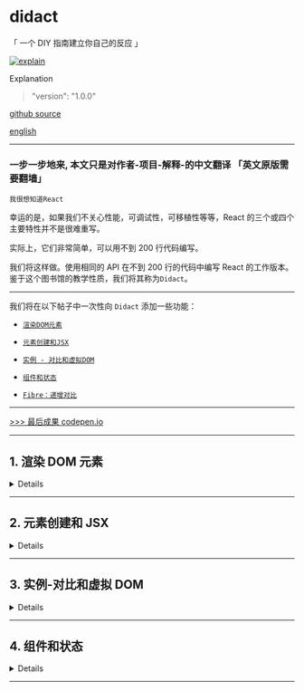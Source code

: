 # didact

「 一个 DIY 指南建立你自己的反应 」

[![explain](http://llever.com/explain.svg)](https://github.com/chinanf-boy/Source-Explain)

Explanation

> "version": "1.0.0"

[github source](https://github.com/hexacta/didact)

[english](https://engineering.hexacta.com/didact-learning-how-react-works-by-building-it-from-scratch-51007984e5c5)

---

### 一步一步地来, 本文只是对作者-项目-解释-的中文翻译 「英文原版需要翻墙」

`我很想知道React`

幸运的是，如果我们不关心性能，可调试性，可移植性等等，React 的三个或四个主要特性并不是很难重写。

实际上，它们非常简单，可以用不到 200 行代码编写。

我们将这样做。使用相同的 API 在不到 200 行的代码中编写 React 的工作版本。鉴于这个图书馆的教学性质，我们将其称为`Didact`。

---

我们将在以下帖子中一次性向 `Didact` 添加一些功能：

* [`渲染DOM元素`](#1-%E6%B8%B2%E6%9F%93dom%E5%85%83%E7%B4%A0)

* [`元素创建和JSX`](#2-%E5%85%83%E7%B4%A0%E5%88%9B%E5%BB%BA%E5%92%8Cjsx)

* [`实例 - 对比和虚拟DOM`](#3-实例-对比和虚拟dom)

* [`组件和状态`](#4-组件和状态)

* [`Fibre：递增对比`](#5-fibre-递增对比)

---

[>>> 最后成果 codepen.io](https://codepen.io/pomber/pen/RVqBrx?editors=0010)

---

## 1. 渲染 DOM 元素

<details>

> 这个故事是我们一步一步构建自己版本的 React 的系列文章的一部分：

### 1.1 DOM 审查

在我们开始之前，让我们回顾一下我们将使用的 DOM API：

```js
// Get an element by id
const domRoot = document.getElementById('root');
// Create a new element given a tag name
const domInput = document.createElement('input');
// Set properties
domInput['type'] = 'text';
domInput['value'] = 'Hi world';
domInput['className'] = 'my-class';
// Listen to events
domInput.addEventListener('change', e => alert(e.target.value));
// Create a text node
const domText = document.createTextNode('');
// Set text node content
domText['nodeValue'] = 'Foo';
// Append an element
domRoot.appendChild(domInput);
// Append a text node (same as previous)
domRoot.appendChild(domText);
```

> [>>> codepen.io](https://codepen.io/pomber/pen/aWBLJR)

请注意，我们正在设置[元素属性而不是属性](http://stackoverflow.com/questions/6003819/properties-and-attributes-in-html)。这意味着只允许有效的属性。

### 1.2 Didact 元素

我们将使用普通的 JS 对象来描述需要渲染的东西。我们将它们称为`Didact Elements`。

这些元素有两个必需的属性：`type`和`props`。

* `type`可以是一个**{字符串 string}**或一个**{函数 function}**, 但我们将只使用-字符串-，直到我们在稍后的帖子中引入-组件-。

* `props`是可以为空的对象（但不为空）。`props`可能有一个`children`属性，它应该是一个`Didact元素`的数组。

> 我们会很多地使用`Didact Elements`，所以从现在开始我们只会称它们为**{元素 element}**, 不要与`HTML element`混淆.

例如，像这样的一个元素：

```js
const element = {
  type: 'div',
  props: {
    id: 'container',
    children: [
      { type: 'input', props: { value: 'foo', type: 'text' } },
      { type: 'a', props: { href: '/bar' } },
      { type: 'span', props: {} }
    ]
  }
};
```

描述这个 dom:

```html
<div id="container">
  <input value="foo" type="text">
  <a href="/bar"></a>
  <span></span>
</div>
```

---

`Didact-元素`与`React-元素`非常相似。

但是通常你在使用`React`时不会创建`React-元素`作为 JS 对象，

你可能使用`JSX`或者甚至是`createElement`。

我们将在`Didact`中做同样的事情，但我们将会在系列下一篇文章中描述-`createElement`-的代码。

---

### 1.3 渲染-DOM-元素

下一步是将元素及其子元素呈现给 dom。

我们将使用一个`render`函数（相当于`ReactDOM.render`）接收一个元素和一个`dom容器`。

该函数应该创建由`element`定义的`dom子树`并将其附加到`容器`中：

```js
function render(element, parentDom) {
  const { type, props } = element; // 获取类型 和 属性对象
  const dom = document.createElement(type); // 创建-类型-element
  const childElements = props.children || []; // 获取-孩子
  childElements.forEach(childElement => render(childElement, dom)); // 每个孩子 都要加入-爸爸妈妈-的怀抱
  //
  parentDom.appendChild(dom); // 爸爸妈妈加入爷爷奶奶的怀抱
}
```

我们仍然缺少`属性`和`事件监听器`。让我们`props`用`Object.keys`函数`迭代`属性名称并相应地-设置-它们：

```js
function render(element, parentDom) {
  const { type, props } = element;
  const dom = document.createElement(type);

  const isListener = name => name.startsWith('on');
  // 是否开头-on
  Object.keys(props)
    .filter(isListener)
    .forEach(name => {
      const eventType = name.toLowerCase().substring(2); // 取两位后
      dom.addEventListener(eventType, props[name]);
    });
  // 每一个开头-on 的属性-对应-函数 props[name] - >用-dom-addEvent 接连

  const isAttribute = name => !isListener(name) && name != 'children';
  // 不是-监听事件 和 不能是-孩子

  Object.keys(props)
    .filter(isAttribute)
    .forEach(name => {
      dom[name] = props[name];
    });
  // 过滤出来的属性 - 赋予 - > dom
  const childElements = props.children || [];
  childElements.forEach(childElement => render(childElement, dom));

  parentDom.appendChild(dom);
}
```

### 1.4 渲染 DOM 文本节点

`render`函数不支持的一件事是`文本节点`。首先，我们需要定义文本元素的外观。例如，`<span>Foo</span>`在`React`中描述的元素如下所示：

```js
const reactElement = {
  type: 'span',
  props: {
    children: ['Foo'] // 是孩子, 但也只是一个字符串
  }
};
```

请注意，`children`，只是一个字符串 ，而不是另一个元素对象。

这违背了我们如何定义`Didact元素`：`children`应该是元素的数组和所有元素应该有`type`和`props`。

如果我们遵循这些规则，我们将来会少一些`if`判断。

因此，`Didact Text Elements`将`type==“TEXT ELEMENT”`相等，实际文本将位于`nodeValue`属性中。

像这个：

```js
const textElement = {
  type: 'span',
  props: {
    children: [
      {
        type: 'TEXT ELEMENT', // 1
        props: { nodeValue: 'Foo' } // 2
      }
    ]
  }
};
```

现在我们已经规范了文本元素的数据结构，我们需要可以呈现它, 以便与其他元素一样，而区别也就是{`type: "TEXT ELEMENT"`}。

我们应该使用`createTextNode`，而不是使用`createElement`。

就是这样，`nodeValue`将会像其他属性一样设置。

```js
function render(element, parentDom) {
  const { type, props } = element;

  // Create DOM element
  const isTextElement = type === 'TEXT ELEMENT'; // 文本类型判定
  const dom = isTextElement
    ? document.createTextNode('')
    : document.createElement(type);

  // Add event listeners
  const isListener = name => name.startsWith('on');
  Object.keys(props)
    .filter(isListener)
    .forEach(name => {
      const eventType = name.toLowerCase().substring(2);
      dom.addEventListener(eventType, props[name]);
    });

  // Set properties
  const isAttribute = name => !isListener(name) && name != 'children';
  Object.keys(props)
    .filter(isAttribute)
    .forEach(name => {
      dom[name] = props[name];
    });

  // Render children
  const childElements = props.children || [];
  childElements.forEach(childElement => render(childElement, dom));

  // Append to parent
  parentDom.appendChild(dom);
}
```

### 1.5 概要

我们创建了一个`render函数`，允许我们将`一个元素{element}及其子元素{children}`呈现给-DOM「`parentDom.appendChild(dom);`」。

接下来我们需要的是`createElement`的简单方法。

我们将在下一篇文章中做到这一点，在那里我们将让`JSX与Didact`一起工作。

如果您想尝试我们迄今为止编写的代码，请检查[codepen](https://codepen.io/pomber/pen/eWbwBq?editors=0010)。你也可以从[github 回购中检查这个差异](https://github.com/hexacta/didact/commit/fc4d360d91a1e68f0442d39dbce5b9cca5a08f24)。

---

下一篇文章：[Didact: Element creation and JSX {en}](https://engineering.hexacta.com/didact-element-creation-and-jsx-d05171c55c56) |-|\_|🌟|[Didact：元素创建和 JSX {zh}](#2-%E5%85%83%E7%B4%A0%E5%88%9B%E5%BB%BA%E5%92%8Cjsx)

</details>

---

## 2. 元素创建和 JSX

<details>

> 这个故事是我们一步一步构建自己版本的 React 的系列文章的一部分：

### 2.1 JSX

上次我们介绍了[Didact Elements](#1.2-didact元素)，它是一种描述我们想要呈现给-DOM-的非常详细的方式`{数据结构}`。

在这篇文章中，我们将看到如何使用`JSX`来简化元素的创建。

`JSX`提供了一些语法糖来创建元素。以便代替：

```js
const element = {
  type: 'div',
  props: {
    id: 'container',
    children: [
      { type: 'input', props: { value: 'foo', type: 'text' } },
      {
        type: 'a',
        props: {
          href: '/bar',
          children: [{ type: 'TEXT ELEMENT', props: { nodeValue: 'bar' } }]
        }
      },
      {
        type: 'span',
        props: {
          onClick: e => alert('Hi'),
          children: [{ type: 'TEXT ELEMENT', props: { nodeValue: 'click me' } }]
        }
      }
    ]
  }
};
```

我们的代码可以是

```js
const element = (
  <div id="container">
    <input value="foo" type="text" />
    <a href="/bar">bar</a>
    <span onClick={e => alert('Hi')}>click me</span>
  </div>
);
```

如果你对`JSX`不熟悉，你可能会想知道最后一个片段是否是有效的`javascript：`它不是。

为了使浏览器的理解，需要的代码由预处理转化为-有效的 JS，像 babel[了解更多关于 JSX 阅读这篇文章由贾森·米勒](https://jasonformat.com/wtf-is-jsx/)。

例如，`babel`从上面将 JSX 转换为：

```js
const element = createElement(
  'div',
  { id: 'container' },
  createElement('input', { value: 'foo', type: 'text' }),
  createElement('a', { href: '/bar' }, 'bar'),
  createElement('span', { onClick: e => alert('Hi') }, 'click me')
);
```

> [>> babel repl ](https://babeljs.io/repl/#?babili=false&evaluate=true&lineWrap=false&presets=react&targets=&browsers=&builtIns=false&debug=false&code=%2F**%20%40jsx%20createElement%20*%2F%0A%0Aconst%20element%20%3D%20%28%0A%20%20%3Cdiv%20id%3D%22container%22%3E%0A%20%20%20%20%3Cinput%20value%3D%22foo%22%20type%3D%22text%22%20%2F%3E%0A%20%20%20%20%3Ca%20href%3D%22%2Fbar%22%3Ebar%3C%2Fa%3E%0A%20%20%20%20%3Cspan%20onClick%3D%7Be%20%3D%3E%20alert%28%22Hi%22%29%7D%3Eclick%20me%3C%2Fspan%3E%0A%20%20%3C%2Fdiv%3E%0A%29%3B)

我们需要添加到`Didact`中来支持`JSX`是一个`createElement`功能，这就是其余部分工作由-预处理器-完成的。

函数的第一个参数是`type`元素的第一个参数，第二个参数是元素的对象`props`，以及所有下面的参数`children`。

`createElement`需要创建一个`props`对象，将其分配给第二个参数中的所有值，将该`children`属性设置为第二个参数后面的所有参数，然后返回一个对象`{}` - 带有 `{type, props }`。把它放到代码中更容易：

```js
function createElement(type, config, ...args) {
  const props = Object.assign({}, config); // 合并
  const hasChildren = args.length > 0; // 孩子？
  props.children = hasChildren ? [].concat(...args) : [];
  return { type, props }; // Didact元素的数据结构-类型{type}与属性{props}
}
```

除了一件事情之外，这个函数运行良好：`文本元素`。

文本-作为字符串-传递给`createElement`函数，`Didact`需要文本元素`type`以及`props`其余元素。

所以我们将`每个arg`转换为一个文本元素-一个规范的`Didact 元素：

```js
const TEXT_ELEMENT = 'TEXT ELEMENT'; // 类型

function createElement(type, config, ...args) {
  const props = Object.assign({}, config);
  const hasChildren = args.length > 0;
  const rawChildren = hasChildren ? [].concat(...args) : [];
  props.children = rawChildren
    .filter(c => c != null && c !== false)
    .map(c => (c instanceof Object ? c : createTextElement(c)));
  // 过滤-空-值, 剩下的-不属于-Object的值 -> createTextElement -> 变为 类型为TEXT_ELEMENT- Didact元素
  return { type, props };
}

function createTextElement(value) {
  // 规范数据
  return createElement(TEXT_ELEMENT, { nodeValue: value });
}
```

我还筛选了要排除的子项列表`null，undefined并指出false`.

我们不会呈现这些子项，因此不需要`添加`它们`props.children`。

### 2.2 概要

在这篇文章中我们没有给`Didact`增加任何实际的权力，但是我们现在有了改进的开发者体验，

因为我们可以使用`JSX`来定义元素。我已经[更新了上次的 codepen](https://codepen.io/pomber/pen/xdmoWE?editors=0010)以包含来自这篇文章的代码。

请注意，`codepen`使用`babel来传输JSX`，开头的注释`/** @jsx createElement */`告诉`babel`使用函数。

您还可以检查[Github 提交的更改。](https://github.com/hexacta/didact/commit/15010f8e7b8b54841d1e2dd9eacf7b3c06b1a24b)

---

在下一篇文章中，[Didact: Instances, reconciliation and virtual DOM](https://engineering.hexacta.com/didact-instances-reconciliation-and-virtual-dom-9316d650f1d0) |-|\_|🌟| [我们介绍了 Didact 的虚拟 DOM 和协调算法以支持 DOM 更新](#3-%E5%AE%9E%E4%BE%8B-%E5%AF%B9%E6%AF%94%E5%92%8C%E8%99%9A%E6%8B%9Fdom)

</details>

---

## 3. 实例-对比和虚拟 DOM

<details>

> 这个故事是我们一步一步构建自己版本的 React 的系列文章的一部分：

到目前为止，我们实现了一个基于`JSX`描述-`创建dom元素`的机制。在这篇文章中，我们将重点介绍如何`更新DOM`。

直到我们`setState`在后面的文章中介绍时，`更新dom`的唯一方法是使用不同的元素再次调用`render函数`（[从第一篇文章开始](#1.3-渲染-dom-元素)）。例如，如果我们想`渲染一个时钟`，代码将是：

```js
const rootDom = document.getElementById('root');

function tick() {
  const time = new Date().toLocaleTimeString();
  const clockElement = <h1>{time}</h1>;
  render(clockElement, rootDom);
}

tick();
setInterval(tick, 1000);
```

> [>>> codepen.io](https://codepen.io/pomber/pen/KmXeXr?editors=0010)

使用该函数的当前版本，这不起作用。而不是更新每个它相同的 div 它会追加一个新的。

解决这个问题的第一种方法是`替换`每个更新的 div。

在函数结束时，我们检查父项是否有任何子项，如果有，我们用新元素生成的 dom 替换它：`rendertick-render`

```js
function render(element, parentDom) {
  // ...
  // Create dom from element
  // ...

  // Append or replace dom
  if (!parentDom.lastChild) {
    // 有没有最后孩子阿
    parentDom.appendChild(dom);
  } else {
    // 换了你的孩子, 就是这么～～
    parentDom.replaceChild(dom, parentDom.lastChild);
  }
}
```

对于这个小例子，这个解决方案运行良好，但对于更复杂的情况，重新创建所有子节点的性能成本是不可接受的。所以我们需要`一种方法来比较当前和前一次调用生成的元素树`->`render`，并只`更新差异`。

---

捋一捋:

分清有`-5-`种名称

1.  真实-html-树
2.  Didact 元素 `{type, props}`
3.  虚拟-Dom-树

* 3.1 虚拟-dom-元素 `{ dom, element, childInstance }`
* 3.2 虚拟-组件-元素 `{ dom, element, childInstance, publicInstance }`

---

### 3.1 虚拟 DOM 和对比

`React`称这种“差异化”[进程调节](https://facebook.github.io/react/docs/reconciliation.html)。

对于我们来说，首先我们需要保留-先前渲染的树-，以便我们可以将它与-新树-进行`比较`。

换句话说，我们将维护我们自己的-DOM 版本，一个虚拟的 DOM。

什么应该是这个-虚拟 DOM-中的“`节点「node」`”？

一种选择是只使用`Didact Elements`，它们已经有一个 props.children 属性，允许我们`以树的形式`导航它们。

但是有两个问题，

* 一个是我们需要在`虚拟DOM的每个节点`上保留一个对`真实DOM节点`的引用，以便使对比更容易，我们更愿意保持这些元素不变。

* 第二个问题是（稍后-下一章节）我们将需要支持具有自己状态的`组件{Component}`，并且元素无法处理它。

### 3.2 实例-Instance

所以我们需要引入一个新的术语：`实例-Instance`。

一个实例-表示已呈现-给 DOM 的元素。

它是具有三个属性的纯 JS 对象：`element`，`dom`，和`childInstances`。

`element` -> `Didact 元素`

`dom` -> `html 元素`

`childInstances`是一个包含元素-子元素实例的数组。

> 请注意，我们在这里引用的实例与[Dan Abramov 在 React Components，Elements 和 Instances 中使用的实例](https://medium.com/@dan_abramov/react-components-elements-and-instances-90800811f8ca)不同。他引用了`公共实例`，这是 React 在调用继承自类的构造函数时得到的`React.Component`。我们将在未来的帖子中将`公开实例`添加到`Didact`。

每个 DOM 节点都会有一个匹配的实例。协调算法的一个目标是尽可能避免-创建或删除实例。创建和删除实例意味着我们也将-修改 DOM 树，所以我们重新利用实例的`次数越多`，修改 DOM 树的`次数越少`。

### 3.3 重构

让我们重写我们的`render`函数，保持同样的协调算法，并添加一个`instantiate`函数来`创建`一个给定元素的-实例（及其子元素）：

```js
// --------------- 运行一次 开始------
let rootInstance = null;

function render(element, container) {
  const prevInstance = rootInstance; // 1-虚拟dom主树干- == null
  const nextInstance = reconcile(container, prevInstance, element);
  rootInstance = nextInstance; // 2-支树干- 领头啦
}

function reconcile(parentDom, instance, element) {
  if (instance == null) {
    // 一开始的 1-虚拟dom主树干- null
    const newInstance = instantiate(element); // 从一个·Didact元素·-> 实例
    parentDom.appendChild(newInstance.dom); // -html-元素添加
    return newInstance;
  } else {
    const newInstance = instantiate(element);
    parentDom.replaceChild(newInstance.dom, instance.dom);
    return newInstance;
  }
}

// --------------- 运行一次 结束------

// ------ 递归 - instantiate - 运行一次以上 -----
function instantiate(element) {
  const { type, props } = element;

  // Create DOM element
  const isTextElement = type === 'TEXT ELEMENT';
  const dom = isTextElement
    ? document.createTextNode('')
    : document.createElement(type);

  // Add event listeners
  const isListener = name => name.startsWith('on');
  Object.keys(props)
    .filter(isListener)
    .forEach(name => {
      const eventType = name.toLowerCase().substring(2);
      dom.addEventListener(eventType, props[name]);
    });

  // Set properties
  const isAttribute = name => !isListener(name) && name != 'children';
  Object.keys(props)
    .filter(isAttribute)
    .forEach(name => {
      dom[name] = props[name];
    });
  // 1. dom 构造完成

  // Instantiate and append children
  const childElements = props.children || [];

  // 2. 转折点-递归-孩子 -> 变 实例数组
  const childInstances = childElements.map(instantiate);
  // 3. 获取 孩子-html-数组
  const childDoms = childInstances.map(childInstance => childInstance.dom);

  // 4. 儿/女 加入 爸爸妈妈的怀抱, 「 html 组合 」
  // 正如 -2- 所做的-递归本函数
  // 所以-孙子/孙女-已经-加入-儿/女的怀抱了
  childDoms.forEach(childDom => dom.appendChild(childDom));

  const instance = { dom, element, childInstances };

  // `element` -> `Didact 元素`

  // `dom` -> `html 元素`

  // `childInstances`是一个包含元素-子元素实例的数组。

  return instance;
}
```

`instantiate-代码`和`以前-render`一样，但是我们现在正在将最后一次调用的实例`-instance-`存储起来。而`render`我们将-实例化中的调节-功能分开。

为了重新使用 DOM 节点，我们需要一种方法来-更新 DOM 属性（className，style，onClick 而无需创建一个`新的DOM节点`等）。因此，让我们将-当前设置属性的代码部分-提取为-更新它们的通用函数`updateDomProperties`：

```js
function instantiate(element) {
  const { type, props } = element;

  // Create DOM element
  const isTextElement = type === 'TEXT ELEMENT';
  const dom = isTextElement
    ? document.createTextNode('')
    : document.createElement(type);

  updateDomProperties(dom, [], props); // <------

  // Instantiate and append children
  const childElements = props.children || [];
  const childInstances = childElements.map(instantiate);
  const childDoms = childInstances.map(childInstance => childInstance.dom);
  childDoms.forEach(childDom => dom.appendChild(childDom));

  const instance = { dom, element, childInstances };
  return instance;
}

function updateDomProperties(dom, prevProps, nextProps) {
  const isEvent = name => name.startsWith('on');
  const isAttribute = name => !isEvent(name) && name != 'children';

  // preProps Remove
  // Remove event listeners
  Object.keys(prevProps)
    .filter(isEvent)
    .forEach(name => {
      const eventType = name.toLowerCase().substring(2);
      dom.removeEventListener(eventType, prevProps[name]);
    });

  // Remove attributes
  Object.keys(prevProps)
    .filter(isAttribute)
    .forEach(name => {
      dom[name] = null;
    });

  // nextProps Add
  // Set attributes
  Object.keys(nextProps)
    .filter(isAttribute)
    .forEach(name => {
      dom[name] = nextProps[name];
    });

  // Add event listeners
  Object.keys(nextProps)
    .filter(isEvent)
    .forEach(name => {
      const eventType = name.toLowerCase().substring(2);
      dom.addEventListener(eventType, nextProps[name]);
    });
}
```

> `updateDomProperties`从 dom 节点中删除所有`旧属性`，然后`添加`所有`新属性`。

⚠️ 可是因为-`[] == prevProps`-->

如果-属性-发生了变化，它依然会改变，所以它会进行大量不必要的更新，但为了简单起见，现在就让它保持原样。

### 3.4 重用 DOM 节点

我们说-协调算法-需要尽可能多地重用-DOM 节点。让我们为该·reconcile·函数添加一个验证，以检查之前渲染的元素`type`是否与我们当前正在渲染的元素相同。如果`type`相同，我们将重新使用它（更新属性以匹配新的属性）：

```js
function reconcile(parentDom, instance, element) {
  if (instance == null) {
    // Create instance
    const newInstance = instantiate(element);
    parentDom.appendChild(newInstance.dom);
    return newInstance;
  } else if (instance.element.type === element.type) {
    // 相同类型
    // Update instance
    // 1. 加入属性
    updateDomProperties(instance.dom, instance.element.props, element.props);
    // 2. 体会-Didact元素
    instance.element = element;
    return instance;
  } else {
    // Replace instance
    const newInstance = instantiate(element);
    parentDom.replaceChild(newInstance.dom, instance.dom);
    return newInstance;
  }
}
```

### 3.5 child-协调

该`reconcile`功能缺少一个关键步骤，它使`children`不受影响。`child-协调`是`React`的一个关键方面，它需要元素`（key）`中的额外属性来匹配-先前和当前树中的`child`。我们将使用这种算法的简易版本，它只比较-`children-数组`中相同位置的孩子。这种方法的成本是，我们失去了-重用 DOM 节点的机会，当他们改变渲染之间的子数组的`顺序`时。

为了实现这一点，我们将先前的子实例 instance.childInstances 与子元素进行匹配 element.props.children，然后 reconcile 逐个调用。我们还保留所有返回的实例，reconcile 以便我们可以更新 childInstances：

```js
function reconcile(parentDom, instance, element) {
  if (instance == null) {
    // Create instance
    const newInstance = instantiate(element);
    parentDom.appendChild(newInstance.dom);
    return newInstance;
  } else if (instance.element.type === element.type) {
    // Update instance
    updateDomProperties(instance.dom, instance.element.props, element.props);
    // 1. 替换-新的孩子数组
    instance.childInstances = reconcileChildren(instance, element);

    instance.element = element;
    return instance;
  } else {
    // Replace instance
    const newInstance = instantiate(element);
    parentDom.replaceChild(newInstance.dom, instance.dom);
    return newInstance;
  }
}

function reconcileChildren(instance, element) {
  // instance 旧
  // element 新
  const dom = instance.dom;
  const childInstances = instance.childInstances;
  const nextChildElements = element.props.children || [];
  const newChildInstances = []; // 新的孩子数组

  const count = Math.max(childInstances.length, nextChildElements.length); // 比较谁-大

  for (let i = 0; i < count; i++) {
    const childInstance = childInstances[i];
    const childElement = nextChildElements[i];

    // 2. 递归 - 上一层函数 reconcile
    const newChildInstance = reconcile(dom, childInstance, childElement);
    newChildInstances.push(newChildInstance);
  }
  return newChildInstances;
}
```

### 3.6 删除 DOM 节点

如果`nextChildElements`长于`childInstances`，`reconcileChildren`将为所有额外的`子元素`调用`reconcile`一个`undefined`实例。这不应该是一个问题，因为它`if (instance == null)`会照顾它并创建`新的实例`。

但是反过来呢？当`childInstances`它比`nextChildElements`传递`undefined元素`的时间长，`reconcile`并试图获取时抛出错误`element.type`。

这是因为当我们需要从-DOM 中删除元素时，我们没有考虑过这种情况。因此，我们需要做两件事情，检查 1. `element == null在-reconcile功能`和 2. `过滤childInstances的-reconcileChildren功能`：

```js
function reconcile(parentDom, instance, element) {
  if (instance == null) {
    // Create instance
    const newInstance = instantiate(element);
    parentDom.appendChild(newInstance.dom);
    return newInstance;
  } else if (element == null) {
    // <---- 1
    // Remove instance
    parentDom.removeChild(instance.dom);
    return null;
  } else if (instance.element.type === element.type) {
    // Update instance
    updateDomProperties(instance.dom, instance.element.props, element.props);
    instance.childInstances = reconcileChildren(instance, element);
    instance.element = element;
    return instance;
  } else {
    // Replace instance
    const newInstance = instantiate(element);
    parentDom.replaceChild(newInstance.dom, instance.dom);
    return newInstance;
  }
}

function reconcileChildren(instance, element) {
  const dom = instance.dom;
  const childInstances = instance.childInstances;
  const nextChildElements = element.props.children || [];
  const newChildInstances = [];
  const count = Math.max(childInstances.length, nextChildElements.length);
  for (let i = 0; i < count; i++) {
    const childInstance = childInstances[i];
    const childElement = nextChildElements[i];
    const newChildInstance = reconcile(dom, childInstance, childElement);
    newChildInstances.push(newChildInstance);
  }
  return newChildInstances.filter(instance => instance != null); // <---- 2
}
```

### 3.7 概要

在这篇文章中，我们增强了`Didact`以允许更新 DOM。我们还提高了效率，通过`重用DOM节点`来避免对-`DOM树的大部分更改`。这也具有保持一些-`DOM内部状态`（如滚动位置或焦点）的良好副作用。

我[更新了以前的 codepen](https://codepen.io/pomber/pen/WjLqYW?editors=0010)。它调用`render状态（stories数组）`中的每个更改。如果 DOM 节点重新创建，您可以检查开发工具。

![3-codepen](./imgs/3-codepen.gif)

> [>>> codepen.io](https://codepen.io/pomber/pen/WjLqYW?editors=0010)

当我们调用`render树`的根时，`-协调-`适用于整棵树。在接下来的文章中，我们将介绍`组件{Component}`，这将使我们能够协调算法适用于只是受影响的子树：

在 GitHub 上检查[这 三个 提交](https://github.com/hexacta/didact/commit/6f5fdb7331ed77ba497fa5917d920eafe1f4c8dc)，以查看代码如何从前一篇文章中更改。

---

[Didact: Component and State](https://engineering.hexacta.com/didact-components-and-state-53ab4c900e37) |-|\_|🌟| [Didact：组件和状态](#组件和状态)

</details>

---

## 4. 组件和状态

<details>

> 这个故事是我们逐步构建我们自己版本的 React 系列的一部分：

[该代码](https://codepen.io/pomber/pen/WjLqYW?editors=0010)在--[过去](#实例-对比和虚拟DOM)后有一些问题：

* 每次更改都会触发完整虚拟 DOM 树上的对比

* `State`是-global-的

* 我们需要`render`在更改状态后-显式调用该函数

组件帮助我们解决这些问题，并让我们：

* 为`JSX`定义我们自己的“tags”

* 钩住「生命周期」lifecyle 事件（不包含在这篇文章中）

首先我们需要提供`Component`组件将要扩展的基类。我们需要一个带`props`参数和`setState`方法的构造函数，

它接收一个`partialState`我们将用来更新组件状态的方法：

```js
// es6 写法
class Component {
  constructor(props) {
    this.props = props;
    this.state = this.state || {};
  }

  setState(partialState) {
    this.state = Object.assign({}, this.state, partialState);
  }
}
```

应用程序代码将扩展此类，然后使用其他类型的元素，例如`div`或`span`，使用：`<MyComponent/>`。

请注意，我们不需要在我们的`createElement`函数中改变任何东西，它将保持组件类作为`type`元素并`props`像往常一样处理。

我们确实需要一个创建组件实例的函数（我们将其称为`公共实例`）给定一个元素：

```js
function createPublicInstance(element, internalInstance) {
  // 当 元素进到这里来, 说明
  // type 是 一个函数
  const { type, props } = element;
  // 新建-实例
  const publicInstance = new type(props);
  //
  publicInstance.__internalInstance = internalInstance; //
  return publicInstance;
}
```

除了创建`公共实例外`，我们还保留对触发组件实例化的-内部实例的引用-，我们需要它能够在`公共实例`-`状态更改`时仅-更新实例子树：

```js
class Component {
  constructor(props) {
    this.props = props;
    this.state = this.state || {};
  }

  setState(partialState) {
    this.state = Object.assign({}, this.state, partialState);
    // 内部实例的引用
    updateInstance(this.__internalInstance); // 更新 虚拟-Dom树和 更新 html
  }
}

function updateInstance(internalInstance) {
  const parentDom = internalInstance.dom.parentNode;
  const element = internalInstance.element;

  reconcile(parentDom, internalInstance, element); // 对比-虚拟dom树
}
```

我们还需要更新该`instantiate`功能。对于组件，我们需要`createPublicInstance`并调用组件的`render函数`来获取我们将再次传递给它的`子元素instantiate`：

```js
function instantiate(element) {
  const { type, props } = element;
  const isDomElement = typeof type === 'string';
  //

  if (isDomElement) {
    // Instantiate DOM element
    // 初始化 Didact 元素
    const isTextElement = type === TEXT_ELEMENT;
    const dom = isTextElement
      ? document.createTextNode('')
      : document.createElement(type);

    updateDomProperties(dom, [], props);

    const childElements = props.children || [];
    const childInstances = childElements.map(instantiate);
    const childDoms = childInstances.map(childInstance => childInstance.dom);
    childDoms.forEach(childDom => dom.appendChild(childDom));

    const instance = { dom, element, childInstances };
    return instance;
  } else {
    // Instantiate component element
    // 初始化 组件 <App />
    const instance = {};

    // createPublicInstance
    // 1. 新建 newApp = new App()
    // 2. newApp.__internalInstance = instance
    // 3. publicInstance = newApp
    const publicInstance = createPublicInstance(element, instance);
    //
    const childElement = publicInstance.render(); // 自己定义的 渲染-render-函数

    const childInstance = instantiate(childElement); // 递归 孩子拿到 { dom, element, childInstances }
    const dom = childInstance.dom;

    Object.assign(instance, { dom, element, childInstance, publicInstance }); // >> 组件元素比Didact元素 多了本身- 实例
    return instance;
  }
}
```

`组件元素`和 dom 元素的内部实例是不同的。

组件内部实例只能有一个子（从中返回`render`），因此它们具有`该childInstance属性`而不是`childInstances实例具有的数组`。

另外，组件内部实例需要引用-`publicInstance`，以便`render`在对比过程中调用该函数。

唯一缺少的是处理组件实例对帐，因此我们会在对帐算法中再添加一个案例。

鉴于`组件实例`只能有一个孩子，我们不需要处理`children-协调`，我们只需更新`props`公共实例，重新呈现孩子并协调它：

```js
// 对比-元素 并 更新 html
function reconcile(parentDom, instance, element) {
  if (instance == null) {
    // Create instance
    const newInstance = instantiate(element);
    parentDom.appendChild(newInstance.dom);
    return newInstance;
  } else if (element == null) {
    // Remove instance
    parentDom.removeChild(instance.dom);
    return null;
  } else if (instance.element.type !== element.type) {
    // Replace instance
    const newInstance = instantiate(element);
    parentDom.replaceChild(newInstance.dom, instance.dom);
    return newInstance;
  } else if (typeof element.type === 'string') {
    // Update dom instance
    updateDomProperties(instance.dom, instance.element.props, element.props);
    instance.childInstances = reconcileChildren(instance, element);
    instance.element = element;
    return instance;
  } else {
    //Update composite instance
    // 更新-组件-

    // parentDom 真实-html-树
    // element Didact元素 新
    // instance  旧

    instance.publicInstance.props = element.props; // 更新-props
    const childElement = instance.publicInstance.render(); // 组件的render函数
    const oldChildInstance = instance.childInstance;
    const childInstance = reconcile(parentDom, oldChildInstance, childElement); // 对比-剩下-孩子
    instance.dom = childInstance.dom; // 更新-dom
    instance.childInstance = childInstance; // 更新-虚拟dom数
    instance.element = element; // 更新-Didact元素
    return instance;
  }
}
```

就这样，我们现在支持组件。

---

先捋一捋:

分清有`-5-`种名称

1.  真实-html-树
2.  Didact 元素 `{type, props}`
3.  虚拟-Dom-树

* 3.1 虚拟-dom-元素 `{ dom, element, childInstance }`
* 3.2 虚拟-组件-元素 `{ dom, element, childInstance, publicInstance }`

---

* `createElement`

> 构建所谓的-Didact 元素 `{type, props}`, 主要用于-JSx-语法糖-转换

* `createTextElement`

> 构建所谓的-文本类型-Didact 元素 `{type:TEXT_ELEMENT, props}` 主要用于-JSx-语法糖-转换

* `render`

> 渲染-html,带有 html 元素进场。一切的开头, 接下来对比-虚拟 dom 树 // -- 1

* `reconcile`

> * 需要虚拟 dom 树 没有？新建！ // -- 2

> * 具有虚拟树后, 且再次触发 , 对比-虚拟 dom 树, 并加/减/替换/更新 dom 元素/更新组件元素 // -- 7

* `instantiate`

> 新建-虚拟-dom-元素/虚拟-组件-元素 // -- 3

* `createPublicInstance`

> 用于构建-组件元素的新建实例 // -- 4

* `updateDomProperties`

> dom 节点中删除所有`旧属性`，然后`添加`所有`新属性 // -- 5

* `updateInstance`

> 用于-`this.setState`- 中->触发更新虚拟-dom-树 // -- 6

* `reconcileChildren`

> 更新 dom 元素-子元素 , 递归触发-`reconcile` // -- 8

---

我已经更新了`codepen`从最后一次使用它们。应用程序代码如下所示：

```js
const stories = [
  { name: 'Didact introduction', url: 'http://bit.ly/2pX7HNn' },
  { name: 'Rendering DOM elements ', url: 'http://bit.ly/2qCOejH' },
  { name: 'Element creation and JSX', url: 'http://bit.ly/2qGbw8S' },
  { name: 'Instances and reconciliation', url: 'http://bit.ly/2q4A746' },
  { name: 'Components and state', url: 'http://bit.ly/2rE16nh' }
];

class App extends Didact.Component {
  render() {
    return (
      <div>
        <h1>Didact Stories</h1>
        <ul>
          {this.props.stories.map(story => {
            return <Story name={story.name} url={story.url} />;
          })}
        </ul>
      </div>
    );
  }
}

class Story extends Didact.Component {
  constructor(props) {
    super(props);
    this.state = { likes: Math.ceil(Math.random() * 100) };
  }
  like() {
    this.setState({
      likes: this.state.likes + 1
    });
  }
  render() {
    const { name, url } = this.props;
    const { likes } = this.state;
    const likesElement = <span />;
    return (
      <li>
        <button onClick={e => this.like()}>
          {likes}
          <b>❤️</b>
        </button>
        <a href={url}>{name}</a>
      </li>
    );
  }
}

Didact.render(<App stories={stories} />, document.getElementById('root'));
```

[>>> codepen](https://codepen.io/pomber/pen/RVqBrx?editors=0010)

使用组件使我们能够创建自己的“JSX 标签”，封装组件状态，并仅在受影响的子树上运行协调算法：

![4-codepen](./imgs/4-codepen.gif)

[>> codepen](https://codepen.io/pomber/pen/RVqBrx)

最后一个[codepen](https://codepen.io/pomber/pen/RVqBrx)使用整个系列中的完整代码。您可以在此提交中[查看此帖子对 Didact 的更改。](https://github.com/hexacta/didact/commit/2e290ff5c486b8a3f361abcbc6e36e2c21db30b8)

谢谢阅读。

---

</details>

---
